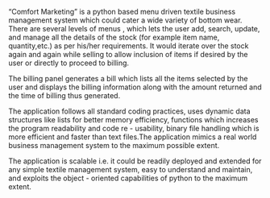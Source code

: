 “Comfort Marketing” is a python based menu driven textile business management system which could cater a wide variety of bottom wear. There are several levels of menus , which lets the user add, search, update, and manage all the details of the stock (for example item name, quantity,etc.) as per his/her requirements. It would iterate over the stock again and again while selling to allow inclusion of items if desired by the user or directly to proceed to billing.

The billing panel generates a bill which lists all the items selected by the user and displays the billing information along with the amount returned and the time of billing thus generated.

The application follows all standard coding practices, uses dynamic data structures like lists for better memory efficiency, functions which increases the program readability and code re - usability, binary file handling which is more efficient and faster than text files.The application mimics a real world business management system to the maximum possible extent.

The application is scalable i.e. it could be readily deployed and extended for any simple textile management system, easy to understand and maintain, and exploits the object - oriented capabilities of python to the maximum extent.